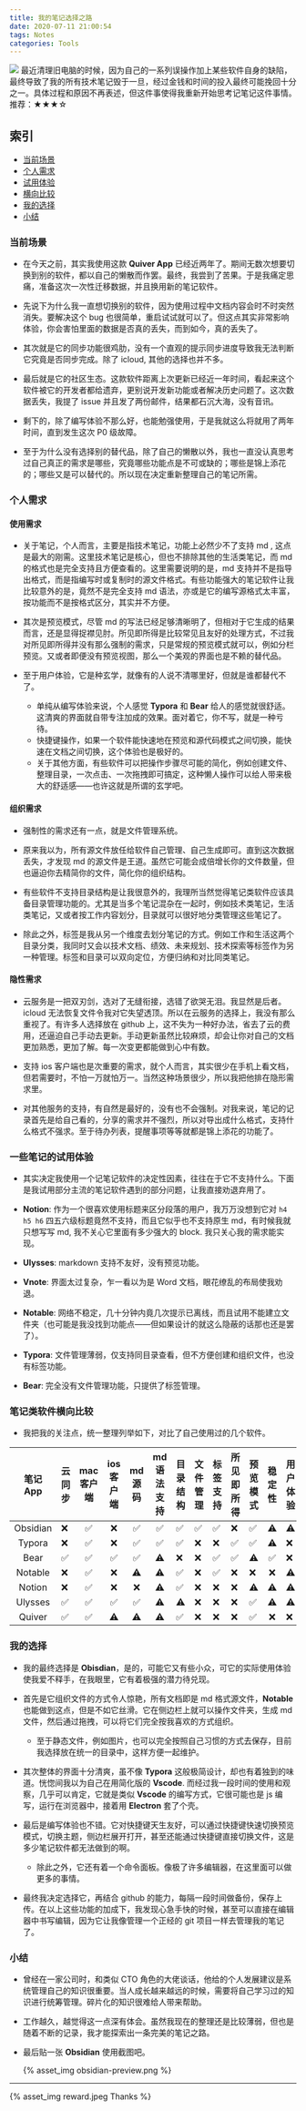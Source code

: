 ```yaml
---
title: 我的笔记选择之路
date: 2020-07-11 21:00:54
tags: Notes
categories: Tools
---
```


![](/2020/07/11/my-choice-of-notes/unphoto.jpeg)
最近清理旧电脑的时候，因为自己的一系列误操作加上某些软件自身的缺陷，最终导致了我的所有技术笔记毁于一旦，经过金钱和时间的投入最终可能挽回十分之一。具体过程和原因不再表述，但这件事使得我重新开始思考记笔记这件事情。
推荐：★★★☆

<!--more-->

## 索引

* [当前场景](#当前场景)
* [个人需求](#个人需求)
* [试用体验](#一些笔记的试用体验)
* [横向比较](#笔记类软件横向比较)
* [我的选择](#我的选择)
* [小结](#小结)

### 当前场景

* 在今天之前，其实我使用这款 **Quiver App** 已经近两年了。期间无数次想要切换到别的软件，都以自己的懒散而作罢。最终，我尝到了苦果。于是我痛定思痛，准备这次一次性迁移数据，并且换用新的笔记软件。

* 先说下为什么我一直想切换别的软件，因为使用过程中文档内容会时不时突然消失。要解决这个 bug 也很简单，重启试试就可以了。但这点其实非常影响体验，你会害怕里面的数据是否真的丢失，而到如今，真的丢失了。

* 其次就是它的同步功能很鸡肋，没有一个直观的提示同步进度导致我无法判断它究竟是否同步完成。除了 icloud, 其他的选择也并不多。

* 最后就是它的社区生态。这款软件距离上次更新已经近一年时间，看起来这个软件被它的开发者都给遗弃，更别说开发新功能或者解决历史问题了。这次数据丢失，我提了 issue 并且发了两份邮件，结果都石沉大海，没有音讯。

* 剩下的，除了编写体验不那么好，也能勉强使用，于是我就这么将就用了两年时间，直到发生这次 P0 级故障。

* 至于为什么没有选择别的替代品，除了自己的懒散以外，我也一直没认真思考过自己真正的需求是哪些，究竟哪些功能点是不可或缺的；哪些是锦上添花的；哪些又是可以替代的。所以现在决定重新整理自己的笔记所需。

### 个人需求

#### 使用需求

* 关于笔记，个人而言，主要是指技术笔记，功能上必然少不了支持 md , 这点是最大的刚需。这里技术笔记是核心，但也不排除其他的生活类笔记，而 md 的格式也是完全支持且方便查看的。这里需要说明的是，md 支持并不是指导出格式，而是指编写时或复制时的源文件格式。有些功能强大的笔记软件让我比较意外的是，竟然不是完全支持 md 语法，亦或是它的编写源格式太丰富，按功能而不是按格式区分，其实并不方便。

* 其次是预览模式，尽管 md 的写法已经足够清晰明了，但相对于它生成的结果而言，还是显得捉襟见肘。所见即所得是比较常见且友好的处理方式，不过我对所见即所得并没有那么强制的需求，只是常规的预览模式就可以，例如分栏预览。又或者即便没有预览视图，那么一个美观的界面也是不赖的替代品。

* 至于用户体验，它是种玄学，就像有的人说不清哪里好，但就是谁都替代不了。
	* 单纯从编写体验来说，个人感觉 **Typora** 和 **Bear** 给人的感觉就很舒适。这清爽的界面就自带专注加成的效果。面对着它，你不写，就是一种亏待。
	* 快捷键操作，如果一个软件能快速地在预览和源代码模式之间切换，能快速在文档之间切换，这个体验也是极好的。
	* 关于其他方面，有些软件可以把操作步骤尽可能的简化，例如创建文件、整理目录，一次点击、一次拖拽即可搞定，这种懒人操作可以给人带来极大的舒适感——也许这就是所谓的玄学吧。

#### 组织需求

* 强制性的需求还有一点，就是文件管理系统。

* 原来我以为，所有源文件放任给软件自己管理、自己生成即可。直到这次数据丢失，才发现 md 的源文件是王道。虽然它可能会成倍增长你的文件数量，但也逼迫你去精简你的文件，简化你的组织结构。

* 有些软件不支持目录结构是让我很意外的，我理所当然觉得笔记类软件应该具备目录管理功能的。尤其是当多个笔记混杂在一起时，例如技术类笔记，生活类笔记，又或者按工作内容划分，目录就可以很好地分类管理这些笔记了。

* 除此之外，标签是我从另一个维度去划分笔记的方式。例如工作和生活这两个目录分类，我同时又会以技术文档、绩效、未来规划、技术探索等标签作为另一种管理。标签和目录可以双向定位，方便归纳和对比同类笔记。

#### 隐性需求

* 云服务是一把双刃剑，选对了无缝衔接，选错了欲哭无泪。我显然是后者。icloud 无法恢复文件令我对它失望透顶。所以在云服务的选择上，我没有那么重视了。有许多人选择放在 github 上，这不失为一种好办法，省去了云的费用，还逼迫自己手动去更新。手动更新虽然比较麻烦，却会让你对自己的文档更加熟悉，更加了解。每一次变更都能做到心中有数。

* 支持 ios 客户端也是次重要的需求，就个人而言，其实很少在手机上看文档，但若需要时，不怕一万就怕万一。当然这种场景很少，所以我把他排在隐形需求里。

* 对其他服务的支持，有自然是最好的，没有也不会强制。对我来说，笔记的记录首先是给自己看的，分享的需求并不强烈，所以对导出成什么格式，支持什么格式不强求。至于待办列表，提醒事项等等就都是锦上添花的功能了。

### 一些笔记的试用体验

* 其实决定我使用一个记笔记软件的决定性因素，往往在于它不支持什么。下面是我试用部分主流的笔记软件遇到的部分问题，让我直接劝退弃用了。

* **Notion**: 作为一个很喜欢使用标题来区分段落的用户，我万万没想到它对 `h4 h5 h6` 四五六级标题竟然不支持，而且它似乎也不支持原生 md，有时候我就只想写写 md, 我不关心它里面有多少强大的 block. 我只关心我的需求能实现。

* **Ulysses**: markdown 支持不友好，没有预览功能。

* **Vnote**: 界面太过复杂，乍一看以为是 Word 文档，眼花缭乱的布局使我劝退。

* **Notable**: 网络不稳定，几十分钟内竟几次提示已离线，而且试用不能建立文件夹（也可能是我没找到功能点——但如果设计的就这么隐蔽的话那也还是罢了）。

* **Typora**: 文件管理薄弱，仅支持同目录查看，但不方便创建和组织文件，也没有标签功能。

* **Bear**: 完全没有文件管理功能，只提供了标签管理。

### 笔记类软件横向比较

* 我把我的关注点，统一整理列举如下，对比了自己使用过的几个软件。

| 笔记 App | 云同步 | mac 客户端 | ios 客户端 | md 源码 |md 语法支持 | 目录结构 | 文件管理 | 标签支持 | 所见即所得 | 预览模式 | 稳定性 | 用户体验 | 社区|
| :-----: | ------- | :-----: | :------: | :------: | :------: | -------- | -------- | -------- | -------- | -------- | :------: | -------- | -------- |
| Obsidian  | ❌ | ✅ | ❌ |✅|✅|✅|✅|✅|❌|✅|⚠️|⚠️|⚠️|
| Typora | ❌      | ✅ |❌|✅|✅|✅|❌|❌|✅|✅|⚠️|❌|❌|
| Bear | ✅      | ✅ |✅|✅|⚠️|❌|❌|✅|✅|⚠️|✅|❌|❌|
| Notable | ❌      | ✅ |❌|⚠️|⚠️|✅|❌|✅|❌|❌|❌|⚠️|⚠️|
| Notion | ❌      | ✅ |❌|❌|⚠️|✅|❌|❌|❌|⚠️|⚠️|⚠️|❌|
| Ulysses | ✅ | ✅ |✅|✅|⚠️|⚠️|❌|❌|❌|✅|⚠️|⚠️|❌|
| Quiver | ✅ | ✅ |⚠️|⚠️|⚠️|✅|❌|❌|❌|✅|❌|❌|❌|

### 我的选择

* 我的最终选择是 **Obisdian**，是的，可能它又有些小众，可它的实际使用体验使我爱不释手，在我眼里，它有着极强的潜力待兑现。

* 首先是它组织文件的方式令人惊艳，所有文档即是 md 格式源文件，**Notable** 也能做到这点，但是不如它丝滑。它在侧边栏上就可以操作文件夹，生成 md 文件，然后通过拖拽，可以将它们完全按我喜欢的方式组织。
	* 至于静态文件，例如图片，也可以完全按照自己习惯的方式去保存，目前我选择放在统一的目录中，这样方便一起维护。


* 其次整体的界面十分清爽，虽不像 **Typora** 这般极简设计，却也有着独到的味道。恍惚间我以为自己在用简化版的 **Vscode**. 而经过我一段时间的使用和观察，几乎可以肯定，它就是类似 **Vscode** 的编写方式，它很可能也是 js 编写，运行在浏览器中，接着用 **Electron** 套了个壳。

* 最后是编写体验也不错。它对快捷键天生友好，可以通过快捷键快速切换预览模式，切换主题，侧边栏展开打开，甚至还能通过快捷键直接切换文件，这是多少笔记软件都无法做到的啊。
	* 除此之外，它还有着一个命令面板。像极了许多编辑器，在这里面可以做更多的事情。


* 最终我决定选择它，再结合 github 的能力，每隔一段时间做备份，保存上传。在以上这些功能的加成下，我发现心急手快的时候，甚至可以直接在编辑器中书写编辑，因为它让我像管理一个正经的 git 项目一样去管理我的笔记了。

### 小结

* 曾经在一家公司时，和类似 CTO 角色的大佬谈话，他给的个人发展建议是系统管理自己的知识很重要。当人成长越来越远的时候，需要将自己学习过的知识进行统筹管理。碎片化的知识很难给人带来帮助。

* 工作越久，越觉得这一点深有体会。虽然我现在的整理还是比较薄弱，但也是随着不断的记录，我才能探索出一条完美的笔记之路。

* 最后贴一张 **Obsidian** 使用截图吧。

  {% asset_img obsidian-preview.png %}

<!--4h-->

<hr/>

{% asset_img reward.jpeg Thanks %}
